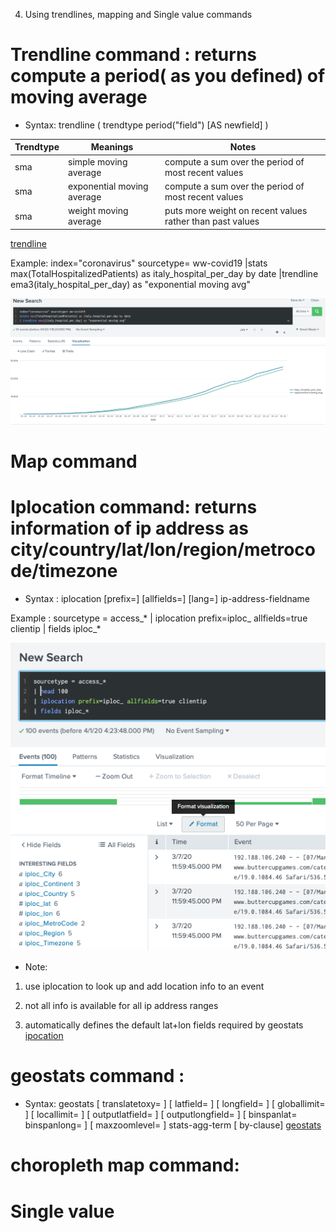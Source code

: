 4. Using trendlines, mapping and Single value commands
# Trendline command : returns compute a period( as you defined) of moving average
* Syntax: trendline ( trendtype period("field") [AS newfield] )

| Trendtype  | Meanings                  |  Notes                                                   |
| ----       | -----                     | ----                                                     |
| sma        | simple moving average     | compute a sum over the period of most recent values      |
| sma        | exponential moving average| compute a sum over the period of most recent values      |
| sma        | weight moving average     | puts more weight on recent values rather than past values|

[trendline](https://docs.splunk.com/Documentation/SplunkCloud/latest/SearchReference/Trendline)

Example: index="coronavirus" sourcetype= ww-covid19
|stats max(TotalHospitalizedPatients) as italy_hospital_per_day by date
|trendline ema3(italy_hospital_per_day) as "exponential moving avg"

![](image./italy.png)

# Map command
# Iplocation command: returns information of ip address as city/country/lat/lon/region/metrocode/timezone
* Syntax : iplocation [prefix=<string>] [allfields=<bool>] [lang=<string>] ip-address-fieldname

Example : sourcetype = access_* | iplocation prefix=iploc_ allfields=true clientip | fields iploc_*

![](image./ip.png)
* Note: 
1. use iplocation to look up and add location info to an event

2. not all info is available for all ip address ranges

3. automatically defines the default lat+lon fields required by geostats
[ipocation](https://docs.splunk.com/Documentation/Splunk/8.0.2/SearchReference/Iplocation)

# geostats command :
* Syntax: geostats
[ translatetoxy=<bool> ]
[ latfield=<string> ]
[ longfield=<string> ]
[ globallimit=<int> ]
[ locallimit=<int> ]
[ outputlatfield=<string> ]
[ outputlongfield=<string> ]
[ binspanlat=<float> binspanlong=<float> ]
[ maxzoomlevel=<int> ]
stats-agg-term
[ by-clause]
[geostats](https://docs.splunk.com/Documentation/Splunk/8.0.2/SearchReference/Geostats)
# choropleth map command: 

# Single value

